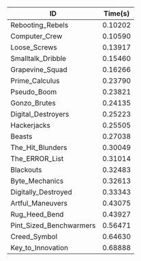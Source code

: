 |ID|Time(s)|
|-|-|
|Rebooting_Rebels|0.10202|
|Computer_Crew|0.10590|
|Loose_Screws|0.13917|
|Smalltalk_Dribble|0.15460|
|Grapevine_Squad|0.16266|
|Prime_Calculus|0.23790|
|Pseudo_Boom|0.23821|
|Gonzo_Brutes|0.24135|
|Digital_Destroyers|0.25223|
|Hackerjacks|0.25505|
|Beasts|0.27038|
|The_Hit_Blunders|0.30049|
|The_ERROR_List|0.31014|
|Blackouts|0.32483|
|Byte_Mechanics|0.32613|
|Digitally_Destroyed|0.33343|
|Artful_Maneuvers|0.43075|
|Rug_Heed_Bend|0.43927|
|Pint_Sized_Benchwarmers|0.56471|
|Creed_Symbol|0.64630|
|Key_to_Innovation|0.68888|
